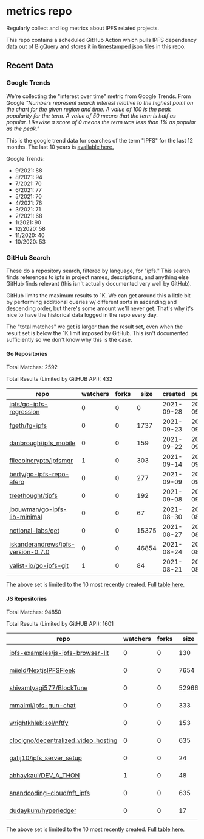 # metrics repo

Regularly collect and log metrics about IPFS related projects.

This repo contains a scheduled GitHub Action which pulls IPFS dependency data out of BigQuery and stores it 
in [timestamped json](./logs) files in this repo.

## Recent Data

### Google Trends

We're collecting the "interest over time" metric from Google Trends. From Google *"Numbers 
represent search interest relative to the highest point on the chart for the given region and 
time. A value of 100 is the peak popularity for the term. A value of 50 means that the term is 
half as popular. Likewise a score of 0 means the term was less than 1% as popular as the peak."*

This is the google trend data for searches of the term "IPFS" for the
last 12 months. The last 10 years is [available here.](./results/google-trends.md)



Google Trends:
*  9/2021: 88
*  8/2021: 94
*  7/2021: 70
*  6/2021: 77
*  5/2021: 70
*  4/2021: 76
*  3/2021: 71
*  2/2021: 68
*  1/2021: 90
*  12/2020: 58
*  11/2020: 40
*  10/2020: 53

### GitHub Search

These do a repository search, filtered by language, for "ipfs." This search
finds references to ipfs in project names, descriptions, and anything else
GitHub finds relevant (this isn't actually documented very well by GitHub).

GitHub limits the maximum results to 1K. We can get around this a little bit
by performing additional queries w/ different sorts in ascending and descending
order, but there's some amount we'll never get. That's why it's nice to have
the historical data logged in the repo every day.

The "total matches" we get is larger than the result set, even when the result
set is below the 1K limit imposed by GitHub. This isn't documented sufficiently
so we don't know why this is the case.

#### Go Repositories

Total Matches: 2592

Total Results (Limited by GitHUB API): 432

| repo | watchers | forks | size | created | pushed |
| ---- | -------- | ----- | ---- | ------- | ------ |
| [ipfs/go-ipfs-regression](https://github.com/ipfs/go-ipfs-regression)| 0 | 0 | 0| 2021-09-28 | 2021-09-29 |
| [fgeth/fg-ipfs](https://github.com/fgeth/fg-ipfs)| 0 | 0 | 1737| 2021-09-23 | 2021-09-24 |
| [danbrough/ipfs_mobile](https://github.com/danbrough/ipfs_mobile)| 0 | 0 | 159| 2021-09-22 | 2021-09-22 |
| [filecoincrypto/ipfsmgr](https://github.com/filecoincrypto/ipfsmgr)| 1 | 0 | 303| 2021-09-14 | 2021-09-22 |
| [berty/go-ipfs-repo-afero](https://github.com/berty/go-ipfs-repo-afero)| 0 | 0 | 277| 2021-09-09 | 2021-09-30 |
| [treethought/tipfs](https://github.com/treethought/tipfs)| 0 | 0 | 192| 2021-09-08 | 2021-09-19 |
| [jbouwman/go-ipfs-lib-minimal](https://github.com/jbouwman/go-ipfs-lib-minimal)| 0 | 0 | 67| 2021-08-30 | 2021-08-30 |
| [notional-labs/get](https://github.com/notional-labs/get)| 0 | 0 | 15375| 2021-08-27 | 2021-08-27 |
| [iskanderandrews/ipfs-version-0.7.0](https://github.com/iskanderandrews/ipfs-version-0.7.0)| 0 | 0 | 46854| 2021-08-24 | 2021-08-24 |
| [valist-io/go-ipfs-git](https://github.com/valist-io/go-ipfs-git)| 1 | 0 | 84| 2021-08-21 | 2021-08-21 |


The above set is limited to the 10 most recently created. 
[Full table here.](./results/repo_search_go.md)

#### JS Repositories

Total Matches: 94850

Total Results (Limited by GitHUB API): 1601

| repo | watchers | forks | size | created | pushed |
| ---- | -------- | ----- | ---- | ------- | ------ |
| [ipfs-examples/js-ipfs-browser-lit](https://github.com/ipfs-examples/js-ipfs-browser-lit)| 0 | 0 | 130| 2021-09-30 | 2021-09-30 |
| [miield/NextjsIPFSFleek](https://github.com/miield/NextjsIPFSFleek)| 0 | 0 | 7654| 2021-09-30 | 2021-09-30 |
| [shivamtyagi577/BlockTune](https://github.com/shivamtyagi577/BlockTune)| 0 | 0 | 52966| 2021-09-29 | 2021-09-29 |
| [mmalmi/ipfs-gun-chat](https://github.com/mmalmi/ipfs-gun-chat)| 0 | 0 | 333| 2021-09-29 | 2021-09-30 |
| [wrightkhlebisol/nftfy](https://github.com/wrightkhlebisol/nftfy)| 0 | 0 | 153| 2021-09-29 | 2021-09-30 |
| [clocigno/decentralized_video_hosting](https://github.com/clocigno/decentralized_video_hosting)| 0 | 0 | 635| 2021-09-28 | 2021-09-28 |
| [gatij10/ipfs_server_setup](https://github.com/gatij10/ipfs_server_setup)| 0 | 0 | 24| 2021-09-26 | 2021-09-26 |
| [abhaykaul/DEV_A_THON](https://github.com/abhaykaul/DEV_A_THON)| 1 | 0 | 48| 2021-09-25 | 2021-09-26 |
| [anandcoding-cloud/nft_ipfs](https://github.com/anandcoding-cloud/nft_ipfs)| 0 | 0 | 635| 2021-09-23 | 2021-09-29 |
| [dudaykum/hyperledger](https://github.com/dudaykum/hyperledger)| 0 | 0 | 17| 2021-09-23 | 2021-09-23 |


The above set is limited to the 10 most recently created. 
[Full table here.](./results/repo_search_js.md)
